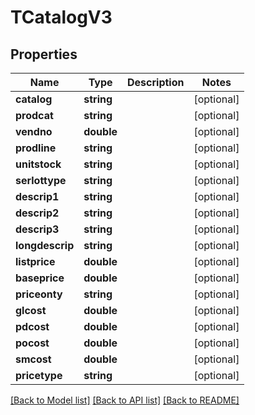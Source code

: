 # TCatalogV3

## Properties
Name | Type | Description | Notes
------------ | ------------- | ------------- | -------------
**catalog** | **string** |  | [optional] 
**prodcat** | **string** |  | [optional] 
**vendno** | **double** |  | [optional] 
**prodline** | **string** |  | [optional] 
**unitstock** | **string** |  | [optional] 
**serlottype** | **string** |  | [optional] 
**descrip1** | **string** |  | [optional] 
**descrip2** | **string** |  | [optional] 
**descrip3** | **string** |  | [optional] 
**longdescrip** | **string** |  | [optional] 
**listprice** | **double** |  | [optional] 
**baseprice** | **double** |  | [optional] 
**priceonty** | **string** |  | [optional] 
**glcost** | **double** |  | [optional] 
**pdcost** | **double** |  | [optional] 
**pocost** | **double** |  | [optional] 
**smcost** | **double** |  | [optional] 
**pricetype** | **string** |  | [optional] 

[[Back to Model list]](../README.md#documentation-for-models) [[Back to API list]](../README.md#documentation-for-api-endpoints) [[Back to README]](../README.md)


